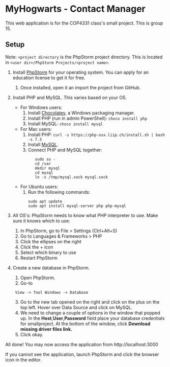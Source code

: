# MyHogwarts - Contact Manager
This web application is for the COP4331 class's small project. This is group 15.

## Setup
Note: `<project directory` is the PhpStorm project directory. This is located in `<user dir>/PhpStorm Projects/<project name>`.
1. Install [PhpStorm](https://www.jetbrains.com/phpstorm/) for your operating system. You can apply for an education license to get it for free.
    1. Once installed, open it an import the project from GitHub.
2. Install PHP and MySQL. This varies based on your OS.
    + For Windows users:
        1. Install [Chocolatey](https://chocolatey.org/install), a Windows packaging manager.
        2. Install PHP (run in admin PowerShell): `choco install php`
        3. Install MySQL: `choco install mysql`
    + For Mac users:
        1. Install PHP: `curl -s https://php-osx.liip.ch/install.sh | bash -s 7.3`
        2. Install [MySQL](http://dev.mysql.com/downloads/mysql/).
        3. Connect PHP and MySQL together:
            ```shell script
               sudo su -
               cd /var
               mkdir mysql
               cd mysql
               ln -s /tmp/mysql.sock mysql.sock
            ```
    + For Ubuntu users:
        1. Run the following commands:
            ```shell script
            sudo apt update
            sudo apt install mysql-server php php-mysql
            ```
           
3. All OS's: PhpStorm needs to know what PHP interpreter to use. Make sure it knows which to use:
    1. In PhpStorm, go to File > Settings (Ctrl+Alt+S)
    2. Go to Languages & Frameworks > PHP
    3. Click the ellipses on the right
    4. Click the + icon
    5. Select which binary to use
    6. Restart PhpStorm
        
4. Create a new database in PhpStorm.
	1. Open PhpStorm.
	2. Go-to
	```
	 View -> Tool Windows -> Database
	```
	3. Go to the new tab opened on the right and click on the plus on the top left. Hover over Data Source and click on MySQL.
	4. We need to change a couple of options in the window that popped up.
	In the **Host**,**User**,**Password** field place your database credentials for smallproject.
	At the bottom of the window, click **Download missing driver files link.**
    5. Click okay.

        
All done! You may now access the application from http://localhost:3000

If you cannot see the application, launch PhpStorm and click the browser icon in the editor.
